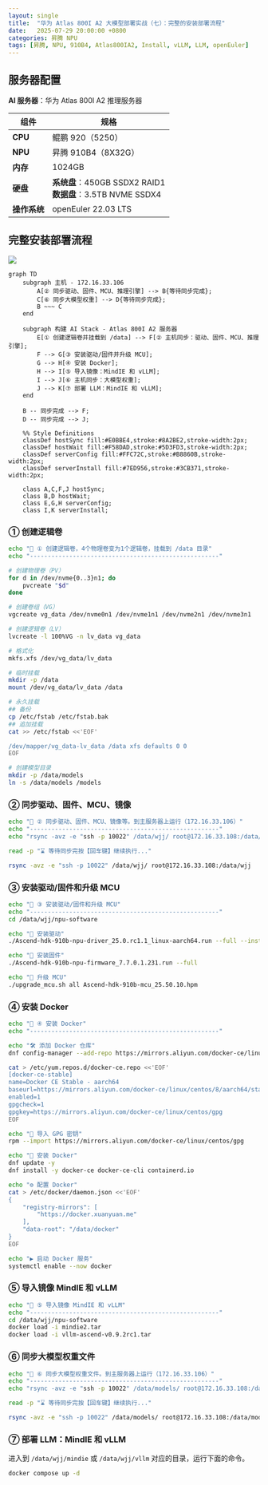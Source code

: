 ```yaml
---
layout: single
title:  "华为 Atlas 800I A2 大模型部署实战（七）：完整的安装部署流程"
date:   2025-07-29 20:00:00 +0800
categories: 昇腾 NPU
tags: [昇腾, NPU, 910B4, Atlas800IA2, Install, vLLM, LLM, openEuler]
---
```


<!--more-->

## 服务器配置

**AI 服务器**：华为 Atlas 800I A2 推理服务器

| 组件 | 规格 |
|---|---|
| **CPU** | 鲲鹏 920（5250） |
| **NPU** | 昇腾 910B4（8X32G） |
| **内存** | 1024GB |
| **硬盘** | **系统盘**：450GB SSDX2 RAID1<br>**数据盘**：3.5TB NVME SSDX4 |
| **操作系统** | openEuler 22.03 LTS |


## 完整安装部署流程

![](/images/2025/Atlas800IA2/AI-Stack.png)

```mermaid
graph TD
    subgraph 主机 - 172.16.33.106
        A[② 同步驱动、固件、MCU、推理引擎] --> B{等待同步完成};
        C[⑥ 同步大模型权重] --> D{等待同步完成};
        B ~~~ C
    end

    subgraph 构建 AI Stack - Atlas 800I A2 服务器
        E[① 创建逻辑卷并挂载到 /data] --> F[② 主机同步：驱动、固件、MCU、推理引擎];
        F --> G[③ 安装驱动/固件并升级 MCU];
        G --> H[④ 安装 Docker];
        H --> I[⑤ 导入镜像：MindIE 和 vLLM];
        I --> J[⑥ 主机同步：大模型权重];
        J --> K[⑦ 部署 LLM：MindIE 和 vLLM];
    end

    B -- 同步完成 --> F;
    D -- 同步完成 --> J;

    %% Style Definitions
    classDef hostSync fill:#E0BBE4,stroke:#8A2BE2,stroke-width:2px;
    classDef hostWait fill:#F58DAD,stroke:#5D3FD3,stroke-width:2px;
    classDef serverConfig fill:#FFC72C,stroke:#B8860B,stroke-width:2px;
    classDef serverInstall fill:#7ED956,stroke:#3CB371,stroke-width:2px;

    class A,C,F,J hostSync;
    class B,D hostWait;
    class E,G,H serverConfig;
    class I,K serverInstall;
```

### ① 创建逻辑卷

```bash
echo "🚗 ① 创建逻辑卷，4个物理卷变为1个逻辑卷，挂载到 /data 目录"
echo "-----------------------------------------------------"

# 创建物理卷（PV）
for d in /dev/nvme{0..3}n1; do
    pvcreate "$d"
done

# 创建卷组（VG）
vgcreate vg_data /dev/nvme0n1 /dev/nvme1n1 /dev/nvme2n1 /dev/nvme3n1

# 创建逻辑卷（LV）
lvcreate -l 100%VG -n lv_data vg_data

# 格式化
mkfs.xfs /dev/vg_data/lv_data

# 临时挂载
mkdir -p /data
mount /dev/vg_data/lv_data /data

# 永久挂载
## 备份
cp /etc/fstab /etc/fstab.bak
## 追加挂载
cat >> /etc/fstab <<'EOF'

/dev/mapper/vg_data-lv_data /data xfs defaults 0 0
EOF

# 创建模型目录
mkdir -p /data/models
ln -s /data/models /models
```

### ② 同步驱动、固件、MCU、镜像

```bash
echo "🚗 ② 同步驱动、固件、MCU、镜像等。到主服务器上运行（172.16.33.106）"
echo "-----------------------------------------------------"
echo "rsync -avz -e "ssh -p 10022" /data/wjj/ root@172.16.33.108:/data/wjj"

read -p "⌛️ 等待同步完按【回车键】继续执行..."
```

```bash
rsync -avz -e "ssh -p 10022" /data/wjj/ root@172.16.33.108:/data/wjj
```

### ③ 安装驱动/固件和升级 MCU

```bash
echo "🚗 ③ 安装驱动/固件和升级 MCU"
echo "-----------------------------------------------------"
cd /data/wjj/npu-software

echo "🦋 安装驱动"
./Ascend-hdk-910b-npu-driver_25.0.rc1.1_linux-aarch64.run --full --install-username=root --install-usergroup=root --install-for-all

echo "🐝 安装固件"
./Ascend-hdk-910b-npu-firmware_7.7.0.1.231.run --full

echo "🐞 升级 MCU"
./upgrade_mcu.sh all Ascend-hdk-910b-mcu_25.50.10.hpm
```

### ④ 安装 Docker
```bash
echo "🚗 ④ 安装 Docker"
echo "-----------------------------------------------------"

echo "🛠️ 添加 Docker 仓库"
dnf config-manager --add-repo https://mirrors.aliyun.com/docker-ce/linux/centos/8/aarch64/stable/

cat > /etc/yum.repos.d/docker-ce.repo <<'EOF'
[docker-ce-stable]
name=Docker CE Stable - aarch64
baseurl=https://mirrors.aliyun.com/docker-ce/linux/centos/8/aarch64/stable
enabled=1
gpgcheck=1
gpgkey=https://mirrors.aliyun.com/docker-ce/linux/centos/gpg
EOF

echo "🔐 导入 GPG 密钥"
rpm --import https://mirrors.aliyun.com/docker-ce/linux/centos/gpg

echo "🐛 安装 Docker"
dnf update -y
dnf install -y docker-ce docker-ce-cli containerd.io

echo "⚙️ 配置 Docker"
cat > /etc/docker/daemon.json <<'EOF'
{
    "registry-mirrors": [
        "https://docker.xuanyuan.me"
    ],
    "data-root": "/data/docker"
}
EOF

echo "▶️ 启动 Docker 服务"
systemctl enable --now docker
```

### ⑤ 导入镜像 MindIE 和 vLLM
```bash
echo "🚗 ⑤ 导入镜像 MindIE 和 vLLM"
echo "-----------------------------------------------------"
cd /data/wjj/npu-software
docker load -i mindie2.tar
docker load -i vllm-ascend-v0.9.2rc1.tar
```

### ⑥ 同步大模型权重文件
```bash
echo "🚗 ⑥ 同步大模型权重文件。到主服务器上运行（172.16.33.106）"
echo "-----------------------------------------------------"
echo "rsync -avz -e "ssh -p 10022" /data/models/ root@172.16.33.108:/data/models"

read -p "⌛️ 等待同步完按【回车键】继续执行..."
```

```bash
rsync -avz -e "ssh -p 10022" /data/models/ root@172.16.33.108:/data/models
```

### ⑦ 部署 LLM：MindIE 和 vLLM

进入到 `/data/wjj/mindie` 或 `/data/wjj/vllm` 对应的目录，运行下面的命令。

```bash
docker compose up -d
```
